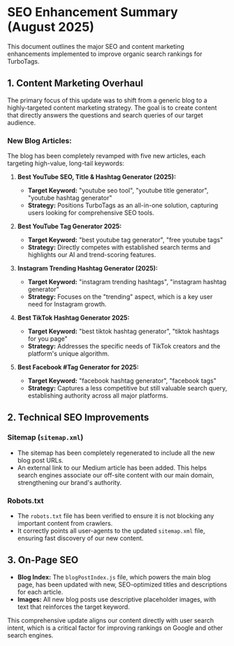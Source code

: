 # SEO Enhancement Summary (August 2025)

This document outlines the major SEO and content marketing enhancements implemented to improve organic search rankings for TurboTags.

## 1. Content Marketing Overhaul

The primary focus of this update was to shift from a generic blog to a highly-targeted content marketing strategy. The goal is to create content that directly answers the questions and search queries of our target audience.

### New Blog Articles:

The blog has been completely revamped with five new articles, each targeting high-value, long-tail keywords:

1.  **Best YouTube SEO, Title & Hashtag Generator (2025):**
    -   **Target Keyword:** "youtube seo tool", "youtube title generator", "youtube hashtag generator"
    -   **Strategy:** Positions TurboTags as an all-in-one solution, capturing users looking for comprehensive SEO tools.

2.  **Best YouTube Tag Generator 2025:**
    -   **Target Keyword:** "best youtube tag generator", "free youtube tags"
    -   **Strategy:** Directly competes with established search terms and highlights our AI and trend-scoring features.

3.  **Instagram Trending Hashtag Generator (2025):**
    -   **Target Keyword:** "instagram trending hashtags", "instagram hashtag generator"
    -   **Strategy:** Focuses on the "trending" aspect, which is a key user need for Instagram growth.

4.  **Best TikTok Hashtag Generator 2025:**
    -   **Target Keyword:** "best tiktok hashtag generator", "tiktok hashtags for you page"
    -   **Strategy:** Addresses the specific needs of TikTok creators and the platform's unique algorithm.

5.  **Best Facebook #Tag Generator for 2025:**
    -   **Target Keyword:** "facebook hashtag generator", "facebook tags"
    -   **Strategy:** Captures a less competitive but still valuable search query, establishing authority across all major platforms.

## 2. Technical SEO Improvements

### Sitemap (`sitemap.xml`)

-   The sitemap has been completely regenerated to include all the new blog post URLs.
-   An external link to our Medium article has been added. This helps search engines associate our off-site content with our main domain, strengthening our brand's authority.

### Robots.txt

-   The `robots.txt` file has been verified to ensure it is not blocking any important content from crawlers.
-   It correctly points all user-agents to the updated `sitemap.xml` file, ensuring fast discovery of our new content.

## 3. On-Page SEO

-   **Blog Index:** The `blogPostIndex.js` file, which powers the main blog page, has been updated with new, SEO-optimized titles and descriptions for each article.
-   **Images:** All new blog posts use descriptive placeholder images, with text that reinforces the target keyword.

This comprehensive update aligns our content directly with user search intent, which is a critical factor for improving rankings on Google and other search engines.
